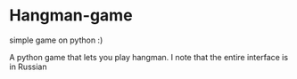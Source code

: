 # Hangman-game
simple game on python :)

A python game that lets you play hangman.
I note that the entire interface is in Russian
